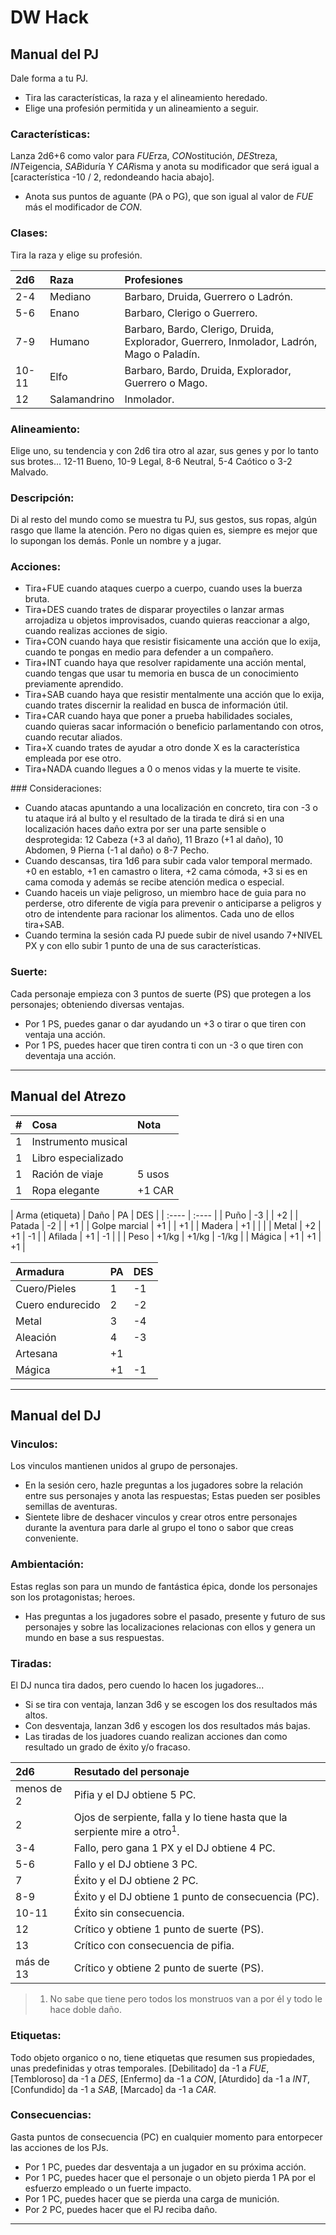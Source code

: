 # DW Hack
## Manual del PJ
Dale forma a tu PJ.
* Tira las características, la raza y el alineamiento heredado.
* Elige una profesión permitida y un alineamiento a seguir.

### Características:
Lanza 2d6+6 como valor para *FUE*rza, *CON*ostitución, *DES*treza, *INT*eigencia, *SAB*iduría Y *CAR*isma y anota su modificador que será igual a [característica -10 / 2, redondeando hacia abajo].
* Anota sus puntos de aguante (PA o PG), que son igual al valor de *FUE* más el modificador de *CON*.

### Clases:
Tira la raza y elige su profesión.

| 2d6 | Raza | Profesiones |
| :---- | :---- | :---- |
| 2-4 | Mediano | Barbaro, Druida, Guerrero o Ladrón. |
| 5-6 | Enano | Barbaro, Clerigo o Guerrero. |
| 7-9 | Humano | Barbaro, Bardo, Clerigo, Druida, Explorador, Guerrero, Inmolador, Ladrón, Mago o Paladín. |
| 10-11 | Elfo | Barbaro, Bardo, Druida, Explorador, Guerrero o Mago. |
| 12 | Salamandrino | Inmolador. |

### Alineamiento:
Elige uno, su tendencia y con 2d6 tira otro al azar, sus genes y por lo tanto sus brotes... 12-11 Bueno, 10-9 Legal, 8-6 Neutral, 5-4 Caótico o 3-2 Malvado.

### Descripción:
Di al resto del mundo como se muestra tu PJ, sus gestos, sus ropas, algún rasgo que llame la atención. Pero no digas quien es, siempre es mejor que lo supongan los demás. Ponle un nombre y a jugar.

### Acciones:
* Tira+FUE cuando ataques cuerpo a cuerpo, cuando uses la buerza bruta.
* Tira+DES cuando trates de disparar proyectiles o lanzar armas arrojadiza u objetos improvisados, cuando quieras reaccionar a algo, cuando realizas acciones de sigio.
* Tira+CON cuando haya que resistir fisicamente una acción que lo exija, cuando te pongas en medio para defender a un compañero.
* Tira+INT cuando haya que resolver rapidamente una acción mental, cuando tengas que usar tu memoria en busca de un conocimiento previamente aprendido.
* Tira+SAB cuando haya que resistir mentalmente una acción que lo exija, cuando trates discernir la realidad en busca de información útil.
* Tira+CAR cuando haya que poner a prueba habilidades sociales, cuando quieras sacar información o beneficio parlamentando con otros, cuando recutar aliados.
* Tira+X cuando trates de ayudar a otro donde X es la característica empleada por ese otro.
* Tira+NADA cuando llegues a 0 o menos vidas y la muerte te visite.

### Consideraciones:
* Cuando atacas apuntando a una localización en concreto, tira con -3 o tu ataque irá al bulto y el resultado de la tirada te dirá si en una localización haces daño extra por ser una parte sensible o desprotegida: 12 Cabeza (+3 al daño), 11 Brazo (+1 al daño), 10 Abdomen, 9 Pierna (-1 al daño) o 8-7 Pecho.
* Cuando descansas, tira 1d6 para subir cada valor temporal mermado. +0 en establo, +1 en camastro o litera, +2 cama cómoda, +3 si es en cama comoda y además se recibe atención medica o especial.
* Cuando haceis un viaje peligroso, un miembro hace de guia para no perderse, otro diferente de vigía para prevenir o anticiparse a peligros y otro de intendente para racionar los alimentos. Cada uno de ellos tira+SAB.
* Cuando termina la sesión cada PJ puede subir de nivel usando 7+NIVEL PX y con ello subir 1 punto de una de sus características.

### Suerte:
Cada personaje empieza con 3 puntos de suerte (PS) que protegen a los personajes; obteniendo diversas ventajas.
* Por 1 PS, puedes ganar o dar ayudando un +3 o tirar o que tiren con ventaja una acción.
* Por 1 PS, puedes hacer que tiren contra ti con un -3 o que tiren con deventaja una acción.

<hr class="end-page">

## Manual del Atrezo

| # | Cosa | Nota |
| :---- | :---- | :---- |
| 1 | Instrumento musical | |
| 1 | Libro especializado | |
| 1 | Ración de viaje | 5 usos |
| 1 | Ropa elegante | +1 CAR |

| Arma (etiqueta) | Daño | PA | DES |
| :---- | :---- |
| Puño | -3 | | +2 |
| Patada | -2 | | +1 |
| Golpe marcial | +1 | | +1 |
| Madera | +1 | | |
| Metal | +2 | +1 | -1 |
| Afilada | +1 | -1 | |
| Peso | +1/kg | +1/kg | -1/kg |
| Mágica | +1 | +1 | +1 |

| Armadura | PA | DES |
| :---- | :---- | :---- |
| Cuero/Pieles | 1 | -1 |
| Cuero endurecido | 2 | -2 |
| Metal | 3 | -4 |
| Aleación | 4 | -3 |
| Artesana | +1 | |
| Mágica | +1 | -1 |

<hr class="end-page">

## Manual del DJ

### Vinculos:
Los vinculos mantienen unidos al grupo de personajes.
* En la sesión cero, hazle preguntas a los jugadores sobre la relación entre sus personajes y anota las respuestas; Estas pueden ser posibles semillas de aventuras.
* Sientete libre de deshacer vinculos y crear otros entre personajes durante la aventura para darle al grupo el tono o sabor que creas conveniente.

### Ambientación:
Estas reglas son para un mundo de fantástica épica, donde los personajes son los protagonistas; heroes.
* Has preguntas a los jugadores sobre el pasado, presente y futuro de sus personajes y sobre las localizaciones relacionas con ellos y genera un mundo en base a sus respuestas.

### Tiradas:
El DJ nunca tira dados, pero cuendo lo hacen los jugadores...
* Si se tira con ventaja, lanzan 3d6 y se escogen los dos resultados más altos. 
* Con desventaja, lanzan 3d6 y escogen los dos resultados más bajas. 
* Las tiradas de los juadores cuando realizan acciones dan como resultado un grado de éxito y/o fracaso.

| 2d6 | Resutado del personaje |
| :---- | :---- |
| menos de 2 | Pifia y el DJ obtiene 5 PC. |
| 2 | Ojos de serpiente, falla y lo tiene hasta que la serpiente mire a otro<sup>1</sup>. |
| 3-4 | Fallo, pero gana 1 PX y el DJ obtiene 4 PC. |
| 5-6 | Fallo y el DJ obtiene 3 PC. |
| 7 | Éxito y el DJ obtiene 2 PC. |
| 8-9 | Éxito y el DJ obtiene 1 punto de consecuencia (PC). |
| 10-11 | Éxito sin consecuencia. |
| 12 | Crítico y obtiene 1 punto de suerte (PS). |
| 13 | Crítico con consecuencia de pifia. |
| más de 13 | Crítico y obtiene 2 punto de suerte (PS). |
 
> 1. No sabe que tiene pero todos los monstruos van a por él y todo le hace doble daño.

### Etiquetas:
Todo objeto organico o no, tiene etiquetas que resumen sus propiedades, unas predefinidas y otras temporales.
[Debilitado] da -1 a *FUE*, [Tembloroso] da -1 a *DES*, [Enfermo] da -1 a *CON*, [Aturdido] da -1 a *INT*, [Confundido] da -1 a *SAB*, [Marcado] da -1 a *CAR*.

### Consecuencias:
Gasta puntos de consecuencia (PC) en cualquier momento para entorpecer las acciones de los PJs.
* Por 1 PC, puedes dar desventaja a un jugador en su próxima acción.
* Por 1 PC, puedes hacer que el personaje o un objeto pierda 1 PA por el esfuerzo empleado o un fuerte impacto.
* Por 1 PC, puedes hacer que se pierda una carga de munición.
* Por 2 PC, puedes hacer que el PJ reciba daño.

<hr class="end-col">
